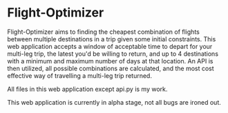 # Flight-Optimizer
Flight-Optimizer aims to finding the cheapest combination of flights between multiple destinations in a trip given some initial constraints. This web application 
accepts a window of acceptable time to depart for your multi-leg trip, the latest you'd be willing to return, and up to 4 destinations with a minimum and maximum number
of days at that location. An API is then utilized, all possible combinations are calculated, and the most cost effective way of travelling a multi-leg trip returned.


All files in this web application except api.py is my work. 

This web application is currently in alpha stage, not all bugs are ironed out.
